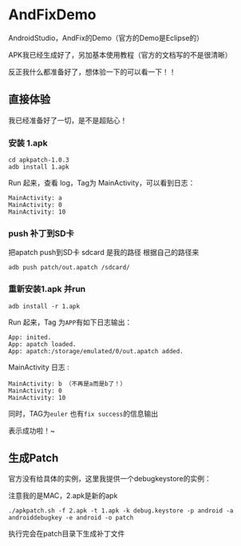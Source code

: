 # AndFixDemo

AndroidStudio，AndFix的Demo（官方的Demo是Eclipse的）

APK我已经生成好了，另加基本使用教程（官方的文档写的不是很清晰）

反正我什么都准备好了，想体验一下的可以看一下！！


## 直接体验

我已经准备好了一切，是不是超贴心！

### 安装 1.apk
```
cd apkpatch-1.0.3
adb install 1.apk
```
Run 起来，查看 log，Tag为 MainActivity，可以看到日志：


```
MainActivity: a
MainActivity: 0
MainActivity: 10
```

### push 补丁到SD卡

把apatch push到SD卡 sdcard 是我的路径 根据自己的路径来
```
adb push patch/out.apatch /sdcard/
```
### 重新安装1.apk 并run

```
adb install -r 1.apk
```

Run 起来，Tag 为`APP`有如下日志输出：

```
App: inited.
App: apatch loaded.
App: apatch:/storage/emulated/0/out.apatch added.
```

MainActivity 日志 :

```
MainActivity: b （不再是a而是b了！）
MainActivity: 0
MainActivity: 10
```

同时，TAG为`euler` 也有`fix success`的信息输出

表示成功啦！~


## 生成Patch

官方没有给具体的实例，这里我提供一个debugkeystore的实例：

注意我的是MAC，2.apk是新的apk

```
./apkpatch.sh -f 2.apk -t 1.apk -k debug.keystore -p android -a androiddebugkey -e android -o patch
```

执行完会在patch目录下生成补丁文件


